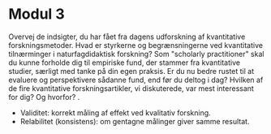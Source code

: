# Modul 3

Overvej de indsigter, du har fået fra dagens udforskning af kvantitative forskningsmetoder. Hvad er styrkerne og begrænsningerne ved kvantitative tilnærminger i naturfagdidaktisk forskning? Som "scholarly practitioner" skal du kunne forholde dig til empiriske fund, der stammer fra kvantitative studier, særligt med tanke på din egen praksis. Er du nu bedre rustet til at evaluere og perspektivere sådanne fund, end før du deltog i dag? Hvilken af de fire kvantitative forskningsartikler, vi diskuterede, var mest interessant for dig? Og hvorfor? .


* Validitet: korrekt måling af effekt ved kvalitativ forskning.
* Relabilitet (konsistens): om gentagne målinger giver samme resultat.


